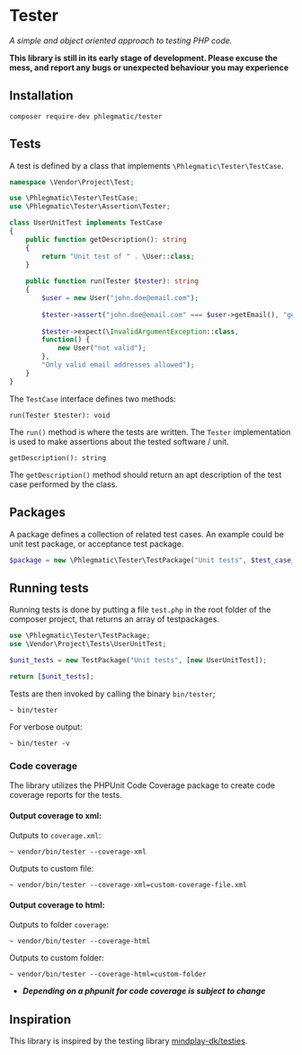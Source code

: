 Tester
======
*A simple and object oriented approach to testing PHP code.*

**This library is still in its early stage of development. 
Please excuse the mess, and report any bugs or unexpected behaviour you may experience**

## Installation
```
composer require-dev phlegmatic/tester
```

## Tests
A test is defined by a class that implements `\Phlegmatic\Tester\TestCase`. 

```php
namespace \Vendor\Project\Test;

use \Phlegmatic\Tester\TestCase;
use \Phlegmatic\Tester\Assertion\Tester;

class UserUnitTest implements TestCase
{
    public function getDescription(): string
    {
        return "Unit test of " . \User::class;
    }
    
    public function run(Tester $tester): string
    {
        $user = new User("john.doe@email.com");
        
        $tester->assert("john.doe@email.com" === $user->getEmail(), "getEmail() returns email");
        
        $tester->expect(\InvalidArgumentException::class, 
        function() {
            new User("not valid");
        }, 
        "Only valid email addresses allowed");
    }
}
```
The `TestCase` interface defines two methods: 

`run(Tester $tester): void`

The `run()` method is where the tests are written. The `Tester` implementation is used to
make assertions about the tested software / unit.

`getDescription(): string`

The `getDescription()` method should return an apt description of the test case performed
by the class.

## Packages
A package defines a collection of related test cases. An example could be unit test package, or acceptance test package.

```php
$package = new \Phlegmatic\Tester\TestPackage("Unit tests", $test_case_list);
```

## Running tests
Running tests is done by putting a file `test.php` in the root folder of the composer
project, that returns an array of testpackages.
```php
use \Phlegmatic\Tester\TestPackage;
use \Vendor\Project\Tests\UserUnitTest;

$unit_tests = new TestPackage("Unit tests", [new UserUnitTest]);

return [$unit_tests];
```

Tests are then invoked by calling the binary `bin/tester`;
```
~ bin/tester
```

For verbose output:
```
~ bin/tester -v
``` 

### Code coverage
The library utilizes the PHPUnit Code Coverage package to create code coverage reports for 
the tests.

#### Output coverage to xml:

Outputs to `coverage.xml`:
```
~ vendor/bin/tester --coverage-xml
```
Outputs to custom file:
```
~ vendor/bin/tester --coverage-xml=custom-coverage-file.xml
```
#### Output coverage to html:
Outputs to folder `coverage`:
```
~ vendor/bin/tester --coverage-html
```
Outputs to custom folder:
```
~ vendor/bin/tester --coverage-html=custom-folder
```

- ***Depending on a phpunit for code coverage is subject to change***

## Inspiration
This library is inspired by the testing library [mindplay-dk/testies](https://github.com/mindplay-dk/testies).